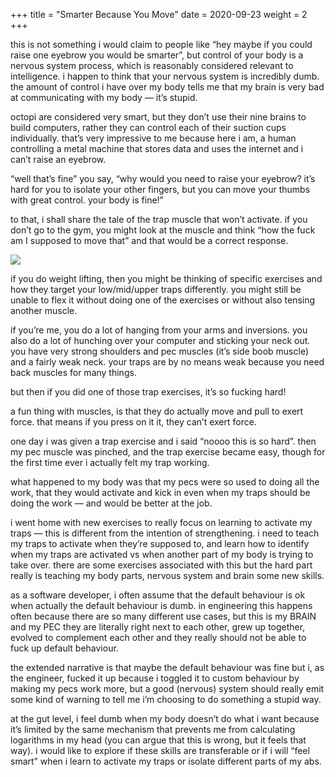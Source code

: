+++
title = "Smarter Because You Move"
date = 2020-09-23
weight = 2
+++

this is not something i would claim to people like “hey maybe if you could raise one eyebrow you would be smarter”, but control of your body is a nervous system process, which is reasonably considered relevant to intelligence. i happen to think that your nervous system is incredibly dumb. the amount of control i have over my body tells me that my brain is very bad at communicating with my body — it’s stupid.

octopi are considered very smart, but they don’t use their nine brains to build computers, rather they can control each of their suction cups individually. that’s very impressive to me because here i am, a human controlling a metal machine that stores data and uses the internet and i can’t raise an eyebrow.

“well that’s fine” you say, “why would you need to raise your eyebrow? it’s hard for you to isolate your other fingers, but you can move your thumbs with great control. your body is fine!”

to that, i shall share the tale of the trap muscle that won’t activate. if you don’t go to the gym, you might look at the muscle and think “how the fuck am I supposed to move that” and that would be a correct response.

![](../img/movement/traps.jpg)

if you do weight lifting, then you might be thinking of specific exercises and how they target your low/mid/upper traps differently. you might still be unable to flex it without doing one of the exercises or without also tensing another muscle.

if you’re me, you do a lot of hanging from your arms and inversions. you also do a lot of hunching over your computer and sticking your neck out. you have very strong shoulders and pec muscles (it’s side boob muscle) and a fairly weak neck. your traps are by no means weak because you need back muscles for many things.

but then if you did one of those trap exercises, it’s so fucking hard!

a fun thing with muscles, is that they do actually move and pull to exert force. that means if you press on it it, they can’t exert force.

one day i was given a trap exercise and i said “noooo this is so hard”. then my pec muscle was pinched, and the trap exercise became easy, though for the first time ever i actually felt my trap working.

what happened to my body was that my pecs were so used to doing all the work, that they would activate and kick in even when my traps should be doing the work — and would be better at the job.

i went home with new exercises to really focus on learning to activate my traps — this is different from the intention of strengthening. i need to teach my traps to activate when they’re supposed to, and learn how to identify when my traps are activated vs when another part of my body is trying to take over. there are some exercises associated with this but the hard part really is teaching my body parts, nervous system and brain some new skills.

as a software developer, i often assume that the default behaviour is ok when actually the default behaviour is dumb. in engineering this happens often because there are so many different use cases, but this is my BRAIN and my PEC they are literally right next to each other, grew up together, evolved to complement each other and they really should not be able to fuck up default behaviour.

the extended narrative is that maybe the default behaviour was fine but i, as the engineer, fucked it up because i toggled it to custom behaviour by making my pecs work more, but a good (nervous) system should really emit some kind of warning to tell me i’m choosing to do something a stupid way.

at the gut level, i feel dumb when my body doesn’t do what i want because it’s limited by the same mechanism that prevents me from calculating logarithms in my head (you can argue that this is wrong, but it feels that way). i would like to explore if these skills are transferable or if i will “feel smart” when i learn to activate my traps or isolate different parts of my abs.
